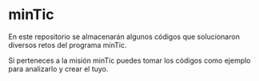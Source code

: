 # minTic
En este repositorio se almacenarán algunos códigos que solucionaron diversos retos del programa minTic.

Si perteneces a la misión minTic puedes tomar los códigos como ejemplo para analizarlo y crear el tuyo.
